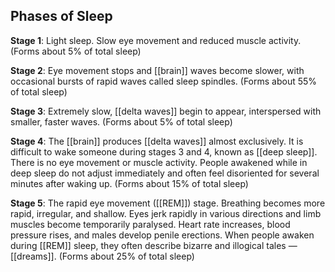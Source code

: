 ## Phases of Sleep
**Stage 1**: Light sleep. Slow eye movement and reduced muscle activity. (Forms about 5% of total sleep)

**Stage 2**: Eye movement stops and [[brain]] waves become slower, with occasional bursts of rapid waves called sleep spindles. (Forms about 55% of total sleep)

**Stage 3**: Extremely slow, [[delta waves]] begin to appear, interspersed with smaller, faster waves. (Forms about 5% of total sleep)

**Stage 4**: The [[brain]] produces [[delta waves]] almost exclusively. It is difficult to wake someone during stages 3 and 4, known as [[deep sleep]]. There is no eye movement or muscle activity. 
People awakened while in deep sleep do not adjust immediately and often feel disoriented for several minutes after waking up. (Forms about 15% of total sleep)

**Stage 5**: The rapid eye movement ([[REM]]) stage. Breathing becomes more rapid, irregular, and shallow. Eyes jerk rapidly in various directions and limb muscles become temporarily paralysed. Heart rate increases, blood pressure rises, and males develop penile erections.
When people awaken during [[REM]] sleep, they often describe bizarre and illogical tales — [[dreams]]. (Forms about 25% of total sleep)